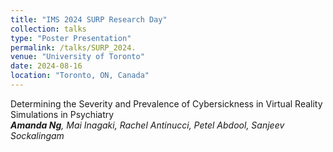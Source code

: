 ```yaml
---
title: "IMS 2024 SURP Research Day"
collection: talks
type: "Poster Presentation"
permalink: /talks/SURP_2024.
venue: "University of Toronto"
date: 2024-08-16
location: "Toronto, ON, Canada"
---
```


Determining the Severity and Prevalence of Cybersickness in Virtual Reality Simulations in Psychiatry
<br>***Amanda Ng**, Mai Inagaki, Rachel Antinucci, Petel Abdool, Sanjeev Sockalingam*
